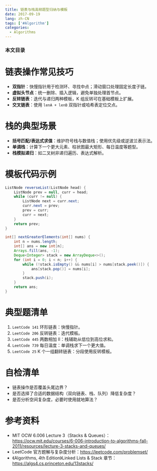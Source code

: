 ```yaml
---
title: 链表与栈高频题型归纳与模板
date: 2017-09-19
lang: zh-CN
tags: ['#Algorithm']
categories:
  - Algorithms
---
```


### 本文目录
<!-- toc -->

# 链表操作常见技巧
- **双指针**：快慢指针用于检测环、寻找中点；滑动窗口处理固定长度子链。
- **虚拟头节点**：统一删除、插入逻辑，避免单独处理首节点。
- **反转链表**：迭代与递归两种模板，K 组反转可在基础模板上扩展。
- **交叉链表**：使用 `lenA + lenB` 双指针或哈希表定位交点。

# 栈的典型场景
- **括号匹配/表达式求值**：维护符号栈与数值栈；使用优先级或逆波兰表示法。
- **单调栈**：计算下一个更大元素、柱状图最大矩形、每日温度等题型。
- **栈模拟递归**：如二叉树非递归遍历、表达式解析。

# 模板代码示例
```java
ListNode reverseList(ListNode head) {
    ListNode prev = null, curr = head;
    while (curr != null) {
        ListNode next = curr.next;
        curr.next = prev;
        prev = curr;
        curr = next;
    }
    return prev;
}

int[] nextGreaterElements(int[] nums) {
    int n = nums.length;
    int[] ans = new int[n];
    Arrays.fill(ans, -1);
    Deque<Integer> stack = new ArrayDeque<>();
    for (int i = 0; i < n; i++) {
        while (!stack.isEmpty() && nums[i] > nums[stack.peek()]) {
            ans[stack.pop()] = nums[i];
        }
        stack.push(i);
    }
    return ans;
}
```

# 典型题清单
1. `LeetCode 141` 环形链表：快慢指针。
2. `LeetCode 206` 反转链表：迭代模板。
3. `LeetCode 445` 两数相加 II：栈辅助从低位到高位求和。
4. `LeetCode 739` 每日温度：单调栈求下一个更大值。
5. `LeetCode 25` K 个一组翻转链表：分段使用反转模板。

# 自检清单
- 链表操作是否覆盖头尾边界？
- 是否选择了合适的数据结构（双向链表、栈、队列）降低复杂度？
- 是否分析空间复杂度，必要时使用就地算法？

# 参考资料
- MIT OCW 6.006 Lecture 3（Stacks & Queues）：https://ocw.mit.edu/courses/6-006-introduction-to-algorithms-fall-2011/resources/lecture-3-stacks-and-queues/ 
- LeetCode 官方题解与复杂度分析：https://leetcode.com/problemset/
- 《Algorithms, 4th Edition》Linked Lists & Stack 章节：https://algs4.cs.princeton.edu/13stacks/
